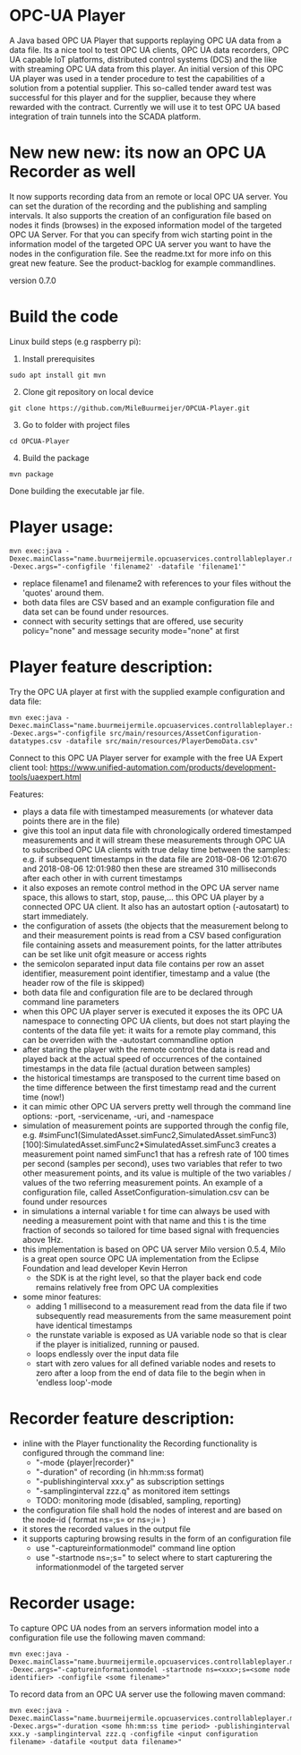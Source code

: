 # OPC-UA Player
A Java based OPC UA Player that supports replaying OPC UA data from a data file.
Its a nice tool to test OPC UA clients, OPC UA data recorders, OPC UA capable IoT platforms, 
distributed control systems (DCS) and the like with streaming OPC UA data from this player. 
An initial version of this OPC UA player was used in a tender procedure to test the capabilities 
of a solution from a potential supplier. This so-called tender award test was successful for this 
player and for the supplier, because they where rewarded with the contract. Currently we will
use it to test OPC UA based integration of train tunnels into the SCADA platform.

# New new new: its now an OPC UA Recorder as well
It now supports recording data from an remote or local OPC UA server. You can set the duration of 
the recording and the publishing and sampling intervals. It also supports the
creation of an configuration file based on nodes it finds (browses) in the exposed information
model of the targeted OPC UA Server. For that you can specify from wich starting point in 
the information model of the targeted OPC UA server you want to have the nodes in the
configuration file. See the readme.txt for more info on this great new feature.
See the product-backlog for example commandlines.

version 0.7.0

# Build the code
Linux build steps (e.g raspberry pi):

1) Install prerequisites
```
sudo apt install git mvn
```
2) Clone git repository on local device
```
git clone https://github.com/MileBuurmeijer/OPCUA-Player.git
```
3) Go to folder with project files
```
cd OPCUA-Player
```
4) Build the package
```
mvn package
```
Done building the executable jar file.


# Player usage: 
   
```
mvn exec:java -Dexec.mainClass="name.buurmeijermile.opcuaservices.controllableplayer.main.MainController" -Dexec.args="-configfile 'filename2' -datafile 'filename1'"
```
  - replace filename1 and filename2 with references to your files without the 'quotes' around them.
  - both data files are CSV based and an example configuration file and data set can be found under resources.
  - connect with security settings that are offered, use security policy="none" and message security mode="none" at first

# Player feature description:

Try the OPC UA player at first with the supplied example configuration and data file:
```
mvn exec:java -Dexec.mainClass="name.buurmeijermile.opcuaservices.controllableplayer.server.OPCUAPlayerServer" -Dexec.args="-configfile src/main/resources/AssetConfiguration-datatypes.csv -datafile src/main/resources/PlayerDemoData.csv"
```
Connect to this OPC UA Player server for example with the free UA Expert client tool: https://www.unified-automation.com/products/development-tools/uaexpert.html 

Features:

- plays a data file with timestamped measurements (or whatever data points there are in the file) 
- give this tool an input data file with chronologically ordered timestamped measurements and 
  it will stream these measurements through OPC UA to subscribed OPC UA clients with 
  true delay time between the samples: e.g. if subsequent timestamps in the data file are 2018-08-06 12:01:670 
  and 2018-08-06 12:01:980 then these are streamed 310 milliseconds after each other in with current timestamps
- it also exposes an remote control method in the OPC UA server name space, this allows to start, 
  stop, pause,... this OPC UA player by a connected OPC UA client. It also has an autostart option (-autosatart)
  to start immediately.
- the configuration of assets (the objects that the measurement belong to and their measurement points 
  is read from a CSV based configuration file containing assets and measurement points, for the latter 
  attributes can be set like unit ofgit measure or access rights
- the semicolon separated input data file contains per row an asset identifier, 
  measurement point identifier, timestamp and a value (the header row of the file is skipped)
- both data file and configuration file are to be declared through command line parameters
- when this OPC UA player server is executed it exposes the its OPC UA namespace to connecting OPC UA clients,
  but does not start playing the contents of the data file yet: it waits for a remote play command, this can be overriden
  with the -autostart commandline option
- after staring the player with the remote control the data is read and played back at the 
  actual speed of occurrences of the contained timestamps in the data file (actual duration between samples)
- the historical timestamps are transposed to the current time based on the time 
  difference between the first timestamp read and the current time (now!)
- it can mimic other OPC UA servers pretty well through the command line options:
  -port, -servicename, -uri, and -namespace
- simulation of measurement points are supported through the config file, e.g. 
  #simFunc1(SimulatedAsset.simFunc2,SimulatedAsset.simFunc3)[100]:SimulatedAsset.simFunc2*SimulatedAsset.simFunc3
  creates a measurement point named simFunc1 that has a refresh rate of 100 times per second (samples per second), 
  uses two variables that refer to two other measurement points, and its value is multiple of 
  the two variables / values of the two referring measurement points. An example of a configuration
  file, called AssetConfiguration-simulation.csv can be found under resources
- in simulations a internal variable t for time can always be used with needing a measurement point with that name 
  and this t is the time fraction of seconds so tailored for time based signal with frequencies above 1Hz.
- this implementation is based on OPC UA server Milo version 0.5.4, Milo is a great 
  open source OPC UA implementation from the Eclipse Foundation and lead developer Kevin Herron
    - the SDK is at the right level, so that the player back end code remains 
      relatively free from OPC UA complexities
- some minor features:
    - adding 1 millisecond to a measurement read from the data file if two subsequently 
      read measurements from the same measurement point have identical timestamps
    - the runstate variable is exposed as UA variable node so that is clear if the player is initialized, running or paused.
    - loops endlessly over the input data file
    - start with zero values for all defined variable nodes and resets to zero after a loop from 
      the end of data file to the begin when in 'endless loop'-mode

# Recorder feature description:

- inline with the Player functionality the Recording functionality is configured through the command line:
  - "-mode {player|recorder}"
  - "-duration" of recording (in hh:mm:ss format)
  - "-publishinginterval xxx.y" as subscription settings 
  - "-samplinginterval zzz.q" as monitored item settings 
  - TODO: monitoring mode (disabled, sampling, reporting)
- the configuration file shall hold the nodes of interest and are based on the node-id 
    ( format ns=<some namespace of the node>;s=<some string based identifier> or
      ns=<some namespace of the node>;i=<some integer based identifier> )
- it stores the recorded values in the output file
- it supports capturing browsing results in the form of an configuration file
  - use "-captureinformationmodel" command line option
  - use "-startnode ns=<some namespace of the node>;s=<some string based identifier>" to select where to
    start capturering the informationmodel of the targeted server

# Recorder usage:

To capture OPC UA nodes from an servers information model into a configuration file use the following maven command:

```
mvn exec:java -Dexec.mainClass="name.buurmeijermile.opcuaservices.controllableplayer.main.MainController" -Dexec.args="-captureinformationmodel -startnode ns=<xxx>;s=<some node identifier> -configfile <some filename>"
```

To record data from an OPC UA server use the following maven command:

```
mvn exec:java -Dexec.mainClass="name.buurmeijermile.opcuaservices.controllableplayer.main.MainController" -Dexec.args="-duration <some hh:mm:ss time period> -publishinginterval xxx.y -samplinginterval zzz.q -configfile <input configuration filename> -datafile <output data filename>"
```
